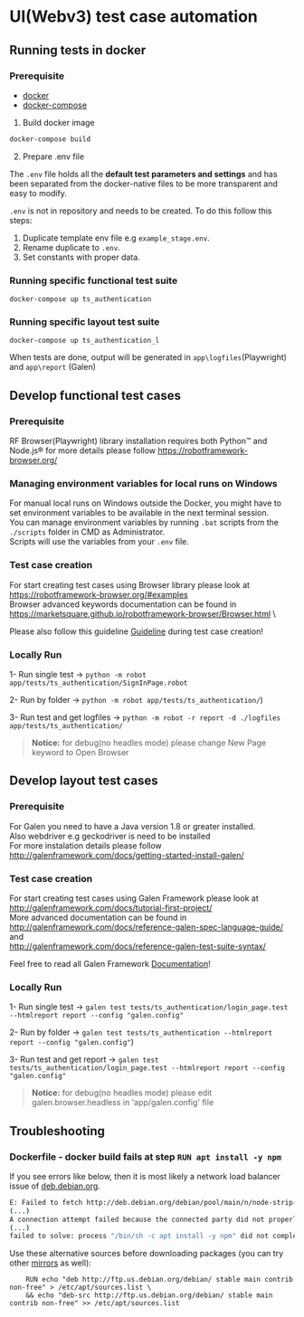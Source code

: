
# UI(Webv3) test case automation
## Running tests in docker

### **Prerequisite**
 * [docker](https://docs.docker.com/get-docker/)
 * [docker-compose](https://docs.docker.com/compose/)


1. Build docker image

```bash
docker-compose build
```
2. Prepare .env file

The `.env` file holds all the **default test parameters and settings** and has been separated from the docker-native files to be more transparent and easy to modify.

`.env` is not in repository and needs to be created. To do this follow this steps:
1. Duplicate template env file e.g `example_stage.env`.
2. Rename duplicate to `.env`.
3. Set constants with proper data.

### Running specific functional test suite

    docker-compose up ts_authentication
### Running specific layout test suite

    docker-compose up ts_authentication_l

When tests are done, output will be generated in `app\logfiles`(Playwright) and `app\report` (Galen)

## Develop functional test cases
###  **Prerequisite**

RF Browser(Playwright)  library installation requires both Python™ and Node.js® for more details please follow https://robotframework-browser.org/

### Managing environment variables for local runs on Windows

For manual local runs on Windows outside the Docker, you might have to set environment variables to be available in the next terminal session. \
You can manage environment variables by running `.bat` scripts from the `./scripts` folder in CMD as Administrator. \
Scripts will use the variables from your `.env` file.

###  **Test case creation** 
For start creating test cases using Browser library please look at https://robotframework-browser.org/#examples \
Browser advanced keywords documentation can be found in https://marketsquare.github.io/robotframework-browser/Browser.html \

Please also follow this guideline [Guideline](https://eagleeyenetworks.atlassian.net/wiki/spaces/ENG/pages/1739424016/RobotFramework+guidelines) 
during test case creation!
###  **Locally Run**


1- Run single test -> ```python -m robot app/tests/ts_authentication/SignInPage.robot```

2- Run by folder -> ```python -m robot app/tests/ts_authentication/```)

3- Run test and get logfiles -> ```python -m robot -r report -d ./logfiles app/tests/ts_authentication/ ```

> **Notice:** for debug(no headles mode) please change New Page keyword to Open Browser  

## Develop layout test cases
### **Prerequisite**

For Galen you need to have a Java version 1.8 or greater installed.  \
Also webdriver e.g geckodriver is need to be installed  \
For more instalation details please follow http://galenframework.com/docs/getting-started-install-galen/

### **Test case creation** 
For start creating test cases using Galen Framework please look at http://galenframework.com/docs/tutorial-first-project/ \
More advanced documentation can be found in \
http://galenframework.com/docs/reference-galen-spec-language-guide/ \
and \
http://galenframework.com/docs/reference-galen-test-suite-syntax/

Feel free to read all Galen Framework [Documentation](http://galenframework.com/docs/all/)!
### **Locally Run**

1- Run single test -> ```galen test tests/ts_authentication/login_page.test --htmlreport report --config "galen.config"```

2- Run by folder -> ```galen test tests/ts_authentication --htmlreport report --config "galen.config"```)

3- Run test and get report -> ```galen test tests/ts_authentication/login_page.test --htmlreport report --config "galen.config" ```


> **Notice:** for debug(no headles mode) please edit  galen.browser.headless in 'app/galen.config' file 

## Troubleshooting

### Dockerfile - docker build fails at step  `RUN apt install -y npm`

If you see errors like below, then it is most likely a network load balancer issue of [deb.debian.org](deb.debian.org).

``` bash
E: Failed to fetch http://deb.debian.org/debian/pool/main/n/node-strip-json-comments/node-strip-json-comments_4.0.0-4_all.deb  403  connecting to deb.debian.org:80:
(...)
A connection attempt failed because the connected party did not properly respond after a period of time, or established connection failed because connected host has failed to respond.
(...)
failed to solve: process "/bin/sh -c apt install -y npm" did not complete successfully: exit code: 100
```

Use these alternative sources before downloading packages (you can try other [mirrors](https://www.debian.org/mirror/list.en.html) as well):

``` docker
    RUN echo "deb http://ftp.us.debian.org/debian/ stable main contrib non-free" > /etc/apt/sources.list \
    && echo "deb-src http://ftp.us.debian.org/debian/ stable main contrib non-free" >> /etc/apt/sources.list
```
